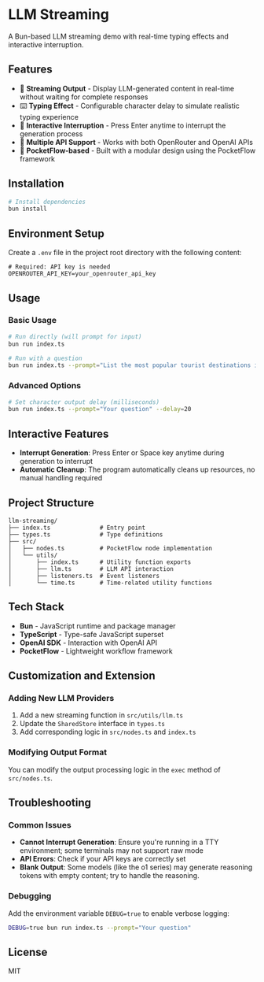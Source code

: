 # LLM Streaming

A Bun-based LLM streaming demo with real-time typing effects and interactive interruption.

## Features

- 🚀 **Streaming Output** - Display LLM-generated content in real-time without waiting for complete responses
- ⌨️ **Typing Effect** - Configurable character delay to simulate realistic typing experience
- 🛑 **Interactive Interruption** - Press Enter anytime to interrupt the generation process
- 🔄 **Multiple API Support** - Works with both OpenRouter and OpenAI APIs
- 🧩 **PocketFlow-based** - Built with a modular design using the PocketFlow framework

## Installation

```bash
# Install dependencies
bun install
```

## Environment Setup

Create a `.env` file in the project root directory with the following content:

```
# Required: API key is needed
OPENROUTER_API_KEY=your_openrouter_api_key
```

## Usage

### Basic Usage

```bash
# Run directly (will prompt for input)
bun run index.ts

# Run with a question
bun run index.ts --prompt="List the most popular tourist destinations in the world"

```

### Advanced Options

```bash
# Set character output delay (milliseconds)
bun run index.ts --prompt="Your question" --delay=20
```

## Interactive Features

- **Interrupt Generation**: Press Enter or Space key anytime during generation to interrupt
- **Automatic Cleanup**: The program automatically cleans up resources, no manual handling required

## Project Structure

```
llm-streaming/
├── index.ts              # Entry point
├── types.ts              # Type definitions
├── src/
│   ├── nodes.ts          # PocketFlow node implementation
│   └── utils/
│       ├── index.ts      # Utility function exports
│       ├── llm.ts        # LLM API interaction
│       ├── listeners.ts  # Event listeners
│       └── time.ts       # Time-related utility functions
```

## Tech Stack

- **Bun** - JavaScript runtime and package manager
- **TypeScript** - Type-safe JavaScript superset
- **OpenAI SDK** - Interaction with OpenAI API
- **PocketFlow** - Lightweight workflow framework

## Customization and Extension

### Adding New LLM Providers

1. Add a new streaming function in `src/utils/llm.ts`
2. Update the `SharedStore` interface in `types.ts`
3. Add corresponding logic in `src/nodes.ts` and `index.ts`

### Modifying Output Format

You can modify the output processing logic in the `exec` method of `src/nodes.ts`.

## Troubleshooting

### Common Issues

- **Cannot Interrupt Generation**: Ensure you're running in a TTY environment; some terminals may not support raw mode
- **API Errors**: Check if your API keys are correctly set
- **Blank Output**: Some models (like the o1 series) may generate reasoning tokens with empty content; try to handle the reasoning.

### Debugging

Add the environment variable `DEBUG=true` to enable verbose logging:

```bash
DEBUG=true bun run index.ts --prompt="Your question"
```

## License

MIT
